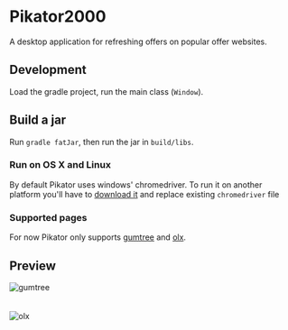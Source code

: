 # Pikator2000

A desktop application for refreshing offers on popular offer websites.

## Development

Load the gradle project, run the main class (`Window`).

## Build a jar

Run `gradle fatJar`, then run the jar in `build/libs`.

### Run on OS X and Linux

By default Pikator uses windows' chromedriver. To run it on another platform you'll have to [download it](https://sites.google.com/a/chromium.org/chromedriver/downloads) and replace existing `chromedriver` file

### Supported pages
For now Pikator only supports [gumtree](https://www.gumtree.pl/) and [olx](https://www.olx.pl/).

## Preview 
![gumtree](https://user-images.githubusercontent.com/18220458/38557664-fcf0f29e-3ccd-11e8-9a49-74600039b971.png)
<br/><br/><br/>
![olx](https://user-images.githubusercontent.com/18220458/38558134-7dc447c6-3ccf-11e8-8017-03ca9a48d35e.png)
